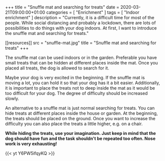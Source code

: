 +++
title =  "Snuffle mat and searching for treats"
date = 2020-03-21T09:00:00+01:00
categories = [
    "Enrichment"
]
tags = [
    "Indoor enrichment"
]
description = "Currently, it is a difficult time for most of the people. While social distancing and probably a lockdown, there are lots of possibilities to do things with your dog indoors. At first, I want to introduce the snuffle mat and searching for treats."

[[resources]]
  src = "snuffle-mat.jpg"
  title = "Snuffle mat and searching for treats"
+++

The snuffle mat can be used indoors or in the garden. Preferable you have small treats that can be hidden at different places inside the mat. Once you placed all treats, the dog is allowed to search for it.

Maybe your dog is very excited in the beginning. If the snuffle mat is moving a lot, you can hold it so that your dog has it a bit easier. Additionally, it is important to place the treats not to deep inside the mat as it would be too difficult for your dog. The degree of difficulty should be increased slowly.

An alternative to a snuffle mat is just normal searching for treats. You can hide treats at different places inside the house or garden. At the beginning, the treats should be placed on the ground. Once you want to increase the difficulty you can also place the treats a little higher, e.g. on a chair.

**While hiding the treats, use your imagination. Just keep in mind that the dog should have fun and the task shouldn't be repeated too often. Nose work is very exhausting!**

{{< yt Y6PW5ifqyKQ >}}
